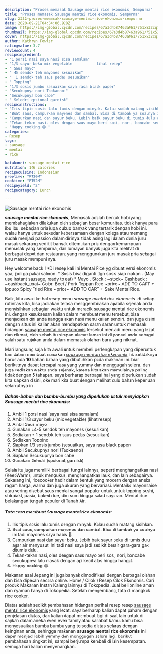 ```yaml
---
description: "Proses memasak Sausage mentai rice ekonomis, Sempurna"
title: "Proses memasak Sausage mentai rice ekonomis, Sempurna"
slug: 2322-proses-memasak-sausage-mentai-rice-ekonomis-sempurna
date: 2020-09-21T04:04:06.928Z
image: https://img-global.cpcdn.com/recipes/67a3d4b87463a961/751x532cq70/sausage-mentai-rice-ekonomis-foto-resep-utama.jpg
thumbnail: https://img-global.cpcdn.com/recipes/67a3d4b87463a961/751x532cq70/sausage-mentai-rice-ekonomis-foto-resep-utama.jpg
cover: https://img-global.cpcdn.com/recipes/67a3d4b87463a961/751x532cq70/sausage-mentai-rice-ekonomis-foto-resep-utama.jpg
author: Kathryn Fowler
ratingvalue: 3.7
reviewcount: 4
recipeingredient:
- "1 porsi nasi saya nasi sisa semalam"
- "1/3 sayur beku mix vegetable           lihat resep"
- " Saus mayo"
- " 45 sendok teh mayones sesuaikan"
- "  1 sendok teh saus pedas sesuaikan"
- " Topping"
- "1/3 sosis jumbo sesuaikan saya rasa black paper"
- "Secukupnya nori Taokaenoi"
- "Secukupnya bon cabe"
- " Seledri opsional garnish"
recipeinstructions:
- "Iris tipis sosis lalu tumis dengan minyak. Kalau sudah matang sisihkan."
- "Buat saus, campurkan mayones dan sambal. Bisa di tambah ya soalnya ini tadi mayones saya habis 🤣."
- "Campurkan nasi dan sayur beku. Lebih baik sayur beku di tumis dulu agar air menyusut. Ini tadi nasi saya jadi sedikit berair gara-gara gak ditumis dulu."
- "Tekan-tekan nasi, oles dengan saus mayo beri sosi, nori, boncabe secukupnya lalu masak dengan api kecil atas hingga hangat."
- "Happy cooking 😄."
categories:
- Resep
tags:
- sausage
- mentai
- rice

katakunci: sausage mentai rice 
nutrition: 146 calories
recipecuisine: Indonesian
preptime: "PT20M"
cooktime: "PT52M"
recipeyield: "2"
recipecategory: Lunch

---
```



![Sausage mentai rice ekonomis](https://img-global.cpcdn.com/recipes/67a3d4b87463a961/751x532cq70/sausage-mentai-rice-ekonomis-foto-resep-utama.jpg)

<b><i>sausage mentai rice ekonomis</i></b>, Memasak adalah bentuk hobi yang membahagiakan dilakukan oleh sebagian besar komunitas. tidak hanya para ibu ibu, sebagian pria juga cukup banyak yang tertarik dengan hobi ini. walau hanya untuk sekedar kebersamaan dengan kolega atau memang sudah menjadi passion dalam dirinya. tidak asing lagi dalam dunia juru masak sekarang sedikit banyak ditemukan pria dengan kemampuan memasak yang sempurna, dan lumayan banyak juga kita melihat di berbagai depot dan restaurant yang menggunakan juru masak pria sebagai juru masak mumpuni nya.

Hey welcome back ! *Di resep kali ini Mentai Rice yg dibuat versi ekonomis yaa, jadi ga pakai salmon. * Sosis bisa diganti dgn sosis siap makan . (May use instant sausage, ready to eat) * Mayo . Stock : ~stock~ Cashback : ~cashback_total~ Color. Beef / Pork Teppan Rice ~price~ ADD TO CART + Ippudo Spicy Fried Rice ~price~ ADD TO CART + Sake Mentai Rice.

Baik, kita awali ke hal resep menu <i>sausage mentai rice ekonomis</i>. di setiap rutinitas kita, bisa jadi akan terasa menggembirakan apabila sejenak anda menyisihkan sebagian waktu untuk meracik sausage mentai rice ekonomis ini. dengan kesuksesan kalian dalam membuat menu tersebut, bisa menjadikan diri anda bangga akan hasil menu kalian sendiri. dan juga disini dengan situs ini kalian akan mendapatkan saran saran untuk memasak hidangan <u>sausage mentai rice ekonomis</u> tersebut menjadi menu yang lezat dan nikmat, oleh sebab itu simpan alamat laman ini di ponsel anda sebagai salah satu rujukan anda dalam memasak olahan baru yang nikmat.


Mari langsung saja kita awali untuk membeli perlengkapan yang diperuntuk kan dalam membuat masakan <u><i>sausage mentai rice ekonomis</i></u> ini. setidaknya harus ada <b>10</b> bahan bahan yang dibutuhkan pada makanan ini. biar berikutnya dapat tercapai rasa yang yummy dan menggugah selera. dan juga sediakan waktu anda sejenak, karena kita akan memulainya paling tidak dengan <b>5</b> tahapan. saya berharap berbagai hal yang diperlukan sudah kita siapkan disini, oke mari kita buat dengan melihat dulu bahan keperluan selanjutnya ini.

<!--inarticleads1-->

##### Bahan-bahan dan bumbu-bumbu yang diperlukan untuk menyiapkan Sausage mentai rice ekonomis:

1. Ambil 1 porsi nasi (saya nasi sisa semalam)
1. Ambil 1/3 sayur beku (mix vegetable)           (lihat resep)
1. Ambil  Saus mayo
1. Gunakan  ±4-5 sendok teh mayones (sesuaikan)
1. Sediakan  ± 1 sendok teh saus pedas (sesuaikan)
1. Sediakan  Topping
1. Siapkan 1/3 sosis jumbo (sesuaikan, saya rasa black paper)
1. Ambil Secukupnya nori (Taokaenoi)
1. Siapkan Secukupnya bon cabe
1. Gunakan  Seledri (opsional, garnish)


Selain itu juga memiliki berbagai fungsi lainnya, seperti menghangatkan nasi (KeepWarm), untuk mengukus, menghangatkan lauk, dan lain sebagainya. Sekarang ini, ricecooker hadir dalam bentuk yang modern dengan aneka ragam harga, warna dan juga ukuran yang bervariasi. Mentaiko mayonnaise atau sering disebut saus mentai sangat populer untuk untuk topping sushi, shirataki, pasta, baked rice, dim sum hingga salad sayuran. Mentai rice belakangan tengah populer di Tanah Air. 

<!--inarticleads2-->

##### Tata cara membuat Sausage mentai rice ekonomis:

1. Iris tipis sosis lalu tumis dengan minyak. Kalau sudah matang sisihkan.
1. Buat saus, campurkan mayones dan sambal. Bisa di tambah ya soalnya ini tadi mayones saya habis 🤣.
1. Campurkan nasi dan sayur beku. Lebih baik sayur beku di tumis dulu agar air menyusut. Ini tadi nasi saya jadi sedikit berair gara-gara gak ditumis dulu.
1. Tekan-tekan nasi, oles dengan saus mayo beri sosi, nori, boncabe secukupnya lalu masak dengan api kecil atas hingga hangat.
1. Happy cooking 😄.


Makanan asal Jepang ini juga banyak dimodifikasi dengan berbagai olahan dan bisa dipesan secara online. Home / Cilok / Resep Cilok Ekonomis. Cari produk Makanan Instan Kaleng lainnya di Tokopedia. Jual beli online aman dan nyaman hanya di Tokopedia. Setelah mengembang, tata di mangkuk rice cooker. 

Diatas adalah sedikit pembahasan hidangan perihal resep resep <u>sausage mentai rice ekonomis</u> yang lezat. saya berharap kalian dapat paham dengan penjelasan diatas, dan kalian dapat membuat lagi di saat lain untuk di sajikan dalam aneka even even family atau sahabat kamu. kamu bisa menyesuaikan bumbu bumbu yang tersedia diatas selaras dengan keinginan anda, sehingga makanan <b>sausage mentai rice ekonomis</b> ini dapat menjadi lebih yummy dan menggugah selera lagi. berikut pembahasan singkat ini, sampai berjumpa kembali di lain kesempatan. semoga hari kalian menyenangkan.
